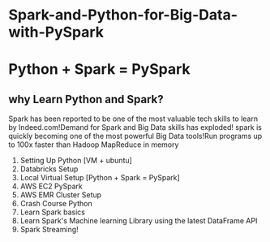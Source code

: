 # Spark-and-Python-for-Big-Data-with-PySpark

# Python + Spark = PySpark
## why Learn Python and Spark?
Spark has been reported to be one of the most valuable tech skills to learn by Indeed.com!Demand for
Spark and Big Data skills has exploded!
spark is quickly becoming one of the most powerful Big Data tools!Run programs up to 100x faster than Hadoop MapReduce in memory
1. Setting Up Python [VM + ubuntu]
2. Databricks Setup
3. Local Virtual Setup [Python + Spark = PySpark]
4. AWS EC2 PySpark
5. AWS EMR Cluster Setup
6. Crash Course Python
7. Learn Spark basics
8. Learn Spark's Machine learning Library using the latest DataFrame API
9. Spark Streaming!
